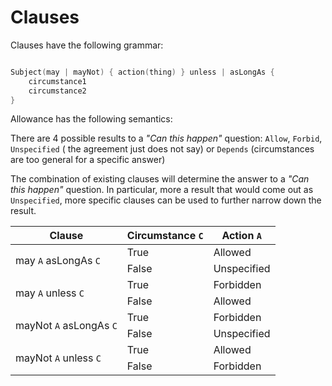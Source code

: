 # Clauses

Clauses have the following grammar:

```kotlin

Subject(may | mayNot) { action(thing) } unless | asLongAs {
    circumstance1
    circumstance2
}
```

Allowance has the following semantics:

There are 4 possible results to a _"Can this happen"_ question: `Allow`, `Forbid`, `Unspecified` (
the agreement just does not say) or `Depends` (circumstances are too general for a specific answer)

The combination of existing clauses will determine the answer to a _"Can this happen"_ question. In particular, more a result that would come out as `Unspecified`, more specific clauses can be used to further narrow down the result.
<table>
    <thead>
        <tr>
            <th>Clause</th>
            <th>Circumstance <code>C</code></th>
            <th>Action <code>A</code></th>
        </tr>
    </thead>
    <tbody>
        <tr>
            <td rowspan=2> may <code>A</code> asLongAs <code>C</code> </td>
            <td>True</td>
            <td>Allowed</td>
        </tr>
        <tr>
            <td>False</td>
            <td>Unspecified</td>
        </tr>
        <tr>
            <td rowspan=2> may <code>A</code> unless <code>C</code> </td>
            <td>True</td>
            <td>Forbidden</td>
        </tr>
        <tr>
            <td>False</td>
            <td>Allowed</td>
        </tr>
        <tr>
            <td rowspan=2> mayNot <code>A</code> asLongAs <code>C</code> </td>
            <td>True</td>
            <td>Forbidden</td>
        </tr>
        <tr>
            <td>False</td>
            <td>Unspecified</td>
        </tr>
        <tr>
            <td rowspan=2> mayNot <code>A</code> unless <code>C</code> </td>
            <td>True</td>
            <td>Allowed</td>
        </tr>
        <tr>
            <td>False</td>
            <td>Forbidden</td>
        </tr>
    </tbody>
</table>
